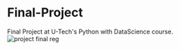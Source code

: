 # Final-Project
Final Project at U-Tech's Python with DataScience course.
![project final reg](https://user-images.githubusercontent.com/108555086/177047206-3e45d046-dd7c-4380-a912-8d56160b41ad.PNG)
